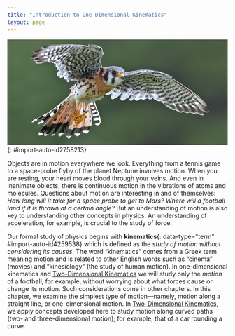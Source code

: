 ```yaml
---
title: "Introduction to One-Dimensional Kinematics"
layout: page
---
```



<?cnx.eoc class="section-summary" title="Section Summary"?>

<?cnx.eoc class="conceptual-questions" title="Conceptual Questions"?>

<?cnx.eoc class="problems-exercises" title="Problems & Exercises"?>

 ![Photo of a bird in flight.](../resources/Figure_02_00_01_D.jpg "The motion of an American kestrel through the air can be described by the bird&#x2019;s displacement, speed, velocity, and acceleration. When it flies in a straight line without any change in direction, its motion is said to be one dimensional. (credit: Vince Maidens, Wikimedia Commons)"){: #import-auto-id2758213}

Objects are in motion everywhere we look. Everything from a tennis game to a space-probe flyby of the planet Neptune involves motion. When you are resting, your heart moves blood through your veins. And even in inanimate objects, there is continuous motion in the vibrations of atoms and molecules. Questions about motion are interesting in and of themselves: *How long will it take for a space probe to get to Mars? Where will a football land if it is thrown at a certain angle?* But an understanding of motion is also key to understanding other concepts in physics. An understanding of acceleration, for example, is crucial to the study of force.

Our formal study of physics begins with **kinematics**{: data-type="term" #import-auto-id4259538} which is defined as the *study of motion without considering its causes*. The word “kinematics” comes from a Greek term meaning motion and is related to other English words such as “cinema” (movies) and “kinesiology” (the study of human motion). In one-dimensional kinematics and [Two-Dimensional Kinematics](/m42126) we will study only the *motion* of a football, for example, without worrying about what forces cause or change its motion. Such considerations come in other chapters. In this chapter, we examine the simplest type of motion—namely, motion along a straight line, or one-dimensional motion. In [Two-Dimensional Kinematics](/m42126), we apply concepts developed here to study motion along curved paths (two- and three-dimensional motion); for example, that of a car rounding a curve.


